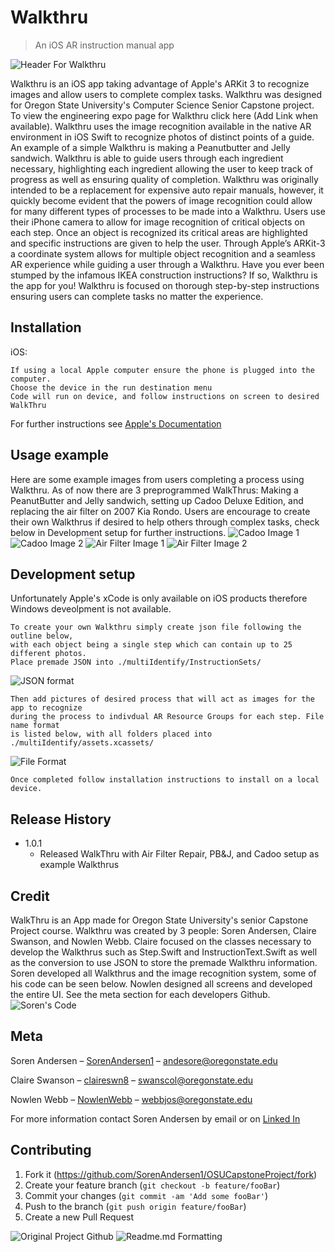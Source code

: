 # Walkthru
> An iOS AR instruction manual app 
> 
![Header For Walkthru](https://github.com/SorenAndersen1/OSUCapstoneProject/blob/main/images/wordart.png?raw=true)

Walkthru is an iOS app taking advantage of Apple's ARKit 3 to recognize images and allow users to complete complex tasks. Walkthru was designed
for Oregon State University's Computer Science Senior Capstone project. To view the engineering expo page for Walkthru click here (Add Link when available).
Walkthru uses the image recognition available in the native AR environment in iOS Swift to recognize photos of distinct points of a guide. An example of a simple
Walkthru is making a Peanutbutter and Jelly sandwich. Walkthru is able to guide users through each ingredient necessary, highlighting each ingredient allowing the
user to keep track of progress as well as ensuring quality of completion. Walkthru was originally intended to be a replacement for expensive auto repair manuals,
however, it quickly become evident that the powers of image recognition could allow for many different types of processes to be made into a Walkthru. Users use their iPhone camera to allow for image recognition of critical objects on each step. Once an object is recognized its critical areas are highlighted and specific instructions are given to help the user. Through Apple’s ARKit-3 a coordinate system allows for multiple object recognition and a seamless AR experience while guiding a user through a Walkthru. Have you ever been stumped by the infamous IKEA construction instructions? If so, Walkthru is the app for you! Walkthru is focused on thorough step-by-step instructions ensuring users can complete tasks no matter the experience.



## Installation

iOS:

```Place all files into xCode project
If using a local Apple computer ensure the phone is plugged into the computer.
Choose the device in the run destination menu
Code will run on device, and follow instructions on screen to desired WalkThru
```
For further instructions see [Apple's Documentation](https://developer.apple.com/documentation/xcode/running-your-app-in-the-simulator-or-on-a-device)
## Usage example

Here are some example images from users completing a process using Walkthru. As of now there are 3 preprogrammed WalkThrus:
Making a PeanutButter and Jelly sandwich, setting up Cadoo Deluxe Edition, and replacing the air filter on 2007 Kia Rondo.
Users are encourage to create their own Walkthrus if desired to help others through complex tasks, check below in Development setup for further instructions.
![Cadoo Image 1](https://github.com/SorenAndersen1/OSUCapstoneProject/blob/main/images/cadoo1.PNG?raw=true)
![Cadoo Image 2](https://github.com/SorenAndersen1/OSUCapstoneProject/blob/main/images/cadoo2.PNG?raw=true)
![Air Filter Image 1](https://github.com/SorenAndersen1/OSUCapstoneProject/blob/main/images/AirFilter1.PNG?raw=true)
![Air Filter Image 2](https://github.com/SorenAndersen1/OSUCapstoneProject/blob/main/images/AirFIlter2.PNG?raw=true)



## Development setup

Unfortunately Apple's xCode is only available on iOS products therefore Windows deveolpment is not available.
```
To create your own Walkthru simply create json file following the outline below, 
with each object being a single step which can contain up to 25 different photos.
Place premade JSON into ./multiIdentify/InstructionSets/
```
![JSON format](https://github.com/SorenAndersen1/OSUCapstoneProject/blob/main/images/screenshotcodeCapstone.PNG?raw=true)

```
Then add pictures of desired process that will act as images for the app to recognize
during the process to indivdual AR Resource Groups for each step. File name format 
is listed below, with all folders placed into ./multiIdentify/assets.xcassets/
```
![File Format](https://github.com/SorenAndersen1/OSUCapstoneProject/blob/main/images/ARFormat.PNG?raw=true)

```
Once completed follow installation instructions to install on a local device.
```

## Release History

* 1.0.1
  * Released WalkThru with Air Filter Repair, PB&J, and Cadoo setup as example Walkthrus

## Credit 

WalkThru is an App made for Oregon State University's senior Capstone Project course. Walkthru was created by 3 people: Soren Andersen, Claire Swanson, and Nowlen Webb. Claire focused on the classes necessary to develop the Walkthrus such as Step.Swift and InstructionText.Swift as well as the conversion to use JSON to store the premade Walkthru information. Soren developed all Walkthrus and the image recognition system, some of his code can be seen below. Nowlen designed all screens and developed the entire UI. See the meta section for each developers Github.
![Soren's Code](https://github.com/SorenAndersen1/OSUCapstoneProject/blob/main/images/SorenCode.PNG?raw=true)



## Meta

Soren Andersen – [SorenAndersen1](https://github.com/SorenAndersen1) – andesore@oregonstate.edu

Claire Swanson – [claireswn8](https://github.com/claireswn8) – swanscol@oregonstate.edu 

Nowlen Webb – [NowlenWebb](https://github.com/NowlenWebb) – webbjos@oregonstate.edu 

For more information contact Soren Andersen by email or on [Linked In](https://www.linkedin.com/in/soren-andersen-556492184/)

## Contributing

1. Fork it (<https://github.com/SorenAndersen1/OSUCapstoneProject/fork>)
2. Create your feature branch (`git checkout -b feature/fooBar`)
3. Commit your changes (`git commit -am 'Add some fooBar'`)
4. Push to the branch (`git push origin feature/fooBar`)
5. Create a new Pull Request

![Original Project Github](https://github.com/SorenAndersen1/capstoneproject/tree/main)
![Readme.md Formatting](https://github.com/dbader/readme-template)
